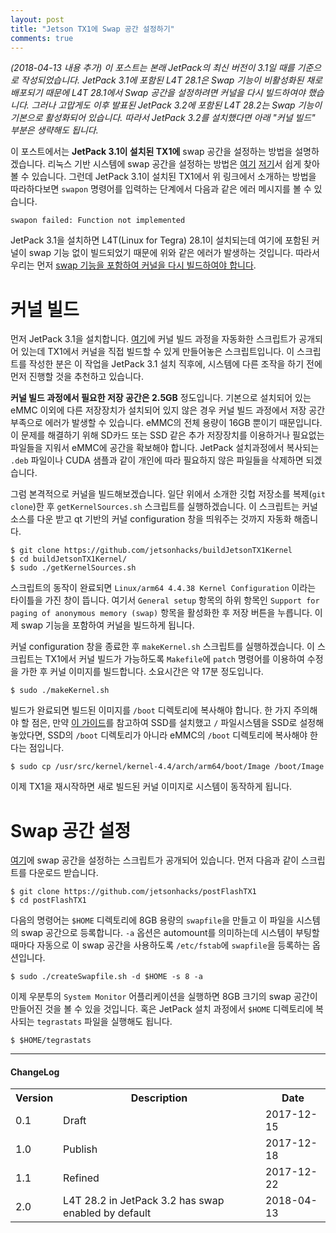 ```yaml
---
layout: post
title: "Jetson TX1에 Swap 공간 설정하기"
comments: true
---
```


_(2018-04-13 내용 추가) 이 포스트는 본래 JetPack의 최신 버전이 3.1일 때를 기준으로 작성되었습니다. JetPack 3.1에 포함된 L4T 28.1은 Swap 기능이 비활성화된 채로 배포되기 때문에 L4T 28.1에서 Swap 공간을 설정하려면 커널을 다시 빌드하여야 했습니다. 그러나 고맙게도 이후 발표된 JetPack 3.2에 포함된 L4T 28.2는 Swap 기능이 기본으로 활성화되어 있습니다. 따라서 JetPack 3.2를 설치했다면 아래 "커널 빌드" 부분은 생략해도 됩니다._

이 포스트에서는 **JetPack 3.1이 설치된 TX1에** swap 공간을 설정하는 방법을 설명하겠습니다. 리눅스 기반 시스템에 swap 공간을 설정하는 방법은 [여기](http://www.jetsonhacks.com/2016/12/21/jetson-tx1-swap-file-and-development-preparation/) [저기](https://jkjung-avt.github.io/swap-on-tx1/)서 쉽게 찾아볼 수 있습니다. 그런데 JetPack 3.1이 설치된 TX1에서 위 링크에서 소개하는 방법을 따라하다보면 `swapon` 명령어를 입력하는 단계에서 다음과 같은 에러 메시지를 볼 수 있습니다.

```
swapon failed: Function not implemented
```

JetPack 3.1을 설치하면 L4T(Linux for Tegra) 28.1이 설치되는데 여기에 포함된 커널이 swap 기능 없이 빌드되었기 때문에 위와 같은 에러가 발생하는 것입니다. 따라서 우리는 먼저 [swap 기능을 포함하여 커널을 다시 빌드하여야 합니다](https://devtalk.nvidia.com/default/topic/901380/tx1-swapon-failed-function-not-implemented/).

# 커널 빌드

먼저 JetPack 3.1을 설치합니다. [여기](https://github.com/jetsonhacks/buildJetsonTX1Kernel)에 커널 빌드 과정을 자동화한 스크립트가 공개되어 있는데 TX1에서 커널을 직접 빌드할 수 있게 만들어놓은 스크립트입니다. 이 스크립트를 작성한 분은 이 작업을 JetPack 3.1 설치 직후에, 시스템에 다른 조작을 하기 전에 먼저 진행할 것을 추천하고 있습니다.

**커널 빌드 과정에서 필요한 저장 공간은 2.5GB** 정도입니다. 기본으로 설치되어 있는 eMMC 이외에 다른 저장장치가 설치되어 있지 않은 경우 커널 빌드 과정에서 저장 공간 부족으로 에러가 발생할 수 있습니다. eMMC의 전체 용량이 16GB 뿐이기 때문입니다. 이 문제를 해결하기 위해 SD카드 또는 SSD 같은 추가 저장장치를 이용하거나 필요없는 파일들을 지워서 eMMC에 공간을 확보해야 합니다. JetPack 설치과정에서 복사되는 `.deb` 파일이나 CUDA 샘플과 같이 개인에 따라 필요하지 않은 파일들을 삭제하면 되겠습니다.

그럼 본격적으로 커널을 빌드해보겠습니다. 일단 위에서 소개한 깃헙 저장소를 복제(`git clone`)한 후 `getKernelSources.sh` 스크립트를 실행하겠습니다. 이 스크립트는 커널 소스를 다운 받고 qt 기반의 커널 configuration 창을 띄워주는 것까지 자동화 해줍니다.

```shell
$ git clone https://github.com/jetsonhacks/buildJetsonTX1Kernel
$ cd buildJetsonTX1Kernel/
$ sudo ./getKernelSources.sh
```

스크립트의 동작이 완료되면 `Linux/arm64 4.4.38 Kernel Configuration` 이라는 타이틀을 가진 창이 뜹니다.
여기서 `General setup` 항목의 하위 항목인 `Support for paging of anonymous memory (swap)` 항목을 활성화한 후 저장 버튼을 누릅니다. 이제 swap 기능을 포함하여 커널을 빌드하게 됩니다.

커널 configuration 창을 종료한 후 `makeKernel.sh` 스크립트를 실행하겠습니다. 이 스크립트는 TX1에서 커널 빌드가 가능하도록 `Makefile`에 `patch` 명령어를 이용하여 수정을 가한 후 커널 이미지를 빌드합니다. 소요시간은 약 17분 정도입니다.

```shell
$ sudo ./makeKernel.sh
```

빌드가 완료되면 빌드된 이미지를 `/boot` 디렉토리에 복사해야 합니다. 한 가지 주의해야 할 점은, 만약 [이 가이드](http://www.jetsonhacks.com/2017/01/28/install-samsung-ssd-on-nvidia-jetson-tx1/)를 참고하여 SSD를 설치했고 `/` 파일시스템을 SSD로 설정해 놓았다면, SSD의 `/boot` 디렉토리가 아니라 eMMC의 `/boot` 디렉토리에 복사해야 한다는 점입니다.

```shell
$ sudo cp /usr/src/kernel/kernel-4.4/arch/arm64/boot/Image /boot/Image
```

이제 TX1을 재시작하면 새로 빌드된 커널 이미지로 시스템이 동작하게 됩니다.

# Swap 공간 설정

[여기](https://github.com/jetsonhacks/postFlashTX1)에 swap 공간을 설정하는 스크립트가 공개되어 있습니다. 먼저 다음과 같이 스크립트를 다운로드 받습니다.

```shell
$ git clone https://github.com/jetsonhacks/postFlashTX1
$ cd postFlashTX1
```

다음의 명령어는 `$HOME` 디렉토리에 8GB 용량의 `swapfile`을 만들고 이 파일을 시스템의 swap 공간으로 등록합니다. `-a` 옵션은 automount를 의미하는데 시스템이 부팅할 때마다 자동으로 이 swap 공간을 사용하도록 `/etc/fstab`에 `swapfile`을 등록하는 옵션입니다.

```shell
$ sudo ./createSwapfile.sh -d $HOME -s 8 -a
```

이제 우분투의 `System Monitor` 어플리케이션을 실행하면 8GB 크기의 swap 공간이 만들어진 것을 볼 수 있을 것입니다. 혹은 JetPack 설치 과정에서 `$HOME` 디렉토리에 복사되는 `tegrastats` 파일을 실행해도 됩니다.

```shell
$ $HOME/tegrastats
```
---------------------------------------------------------------------------
#### ChangeLog
<table>
  <tr>
    <th>Version</th>
    <th>Description</th>
    <th>Date</th>
  </tr>
  <tr>
    <td class="td_center">0.1</td>
    <td>Draft</td>
    <td class="td_center">2017-12-15</td>
  </tr>
  <tr>
    <td class="td_center">1.0</td>
    <td>Publish</td>
    <td class="td_center">2017-12-18</td>
  </tr>
  <tr>
    <td class="td_center">1.1</td>
    <td>Refined</td>
    <td class="td_center">2017-12-22</td>
  </tr>
  <tr>
    <td class="td_center">2.0</td>
    <td>L4T 28.2 in JetPack 3.2 has swap enabled by default</td>
    <td class="td_center">2018-04-13</td>
  </tr>
</table>
